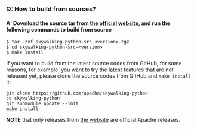 ### Q: How to build from sources?

#### A: Download the source tar from [the official website](http://skywalking.apache.org/downloads/), and run the following commands to build from source

```shell
$ tar -zxf skywalking-python-src-<version>.tgz
$ cd skywalking-python-src-<version>
$ make install
```

If you want to build from the latest source codes from GitHub, for some reasons, for example, you want to try the latest features that are not released yet, please clone the source codes from GitHub and `make install` it:

```shell
git clone https://github.com/apache/skywalking-python
cd skywalking-python
git submodule update --init
make install
``` 

**NOTE** that only releases from [the website](http://skywalking.apache.org/downloads/) are official Apache releases. 
